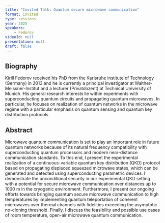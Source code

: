 ```yaml
---
title: "Invited Talk: Quantum secure microwave communication"
format: invited
type: sessions
year: 2025
speakers:
    - Fedorov
videoId: null
presentation: null
draft: false
---
```


## Biography

Kirill Fedorov received his PhD from the Karlsruhe Institute of Technology (Germany) in 2013 and he is currently a principal investigator at Walther-Meissner-Institut and a lecturer (Privatdozent) at Technical University of Munich. His general research interests lie within experiments with superconducting quantum circuits and propagating quantum microwaves. In particular, he focuses on realization of quantum networks in the microwave regime with a particular emphasis on quantum sensing and quantum key distribution protocols.

## Abstract

Microwave quantum communication is set to play an important role in future quantum networks because of its natural frequency compatibility with superconducting quantum processors and modern near-distance communication standards. To this end, I present the experimental realization of a continuous-variable quantum key distribution (QKD) protocol based on propagating displaced squeezed microwave states, which can be generated and detected using superconducting parametric devices. I demonstrate the unconditional security in our experimental QKD setting with a potential for secure microwave communication over distances up to 1000 m in the cryogenic environment. Furthermore, I present our ongoing efforts towards bringing quantum secure microwave communication to high temperatures by implementing quantum teleportation of coherent microwaves over thermal channels with fidelities exceeding the asymptotic no-cloning threshold. Finally, I discuss the feasibility and possible use cases of room temperature, open-air microwave quantum communication.
